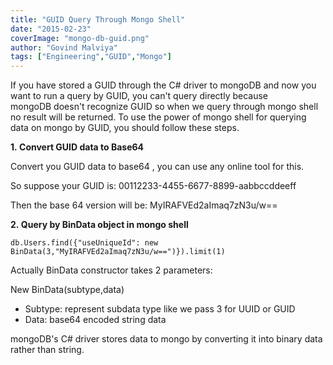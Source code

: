 ```yaml
---
title: "GUID Query Through Mongo Shell"
date: "2015-02-23"
coverImage: "mongo-db-guid.png"
author: "Govind Malviya"
tags: ["Engineering","GUID","Mongo"]
---
```


If you have stored a GUID through the C# driver to mongoDB and now you want to run a query by GUID, you can't query directly because mongoDB doesn't recognize GUID so when we query through mongo shell no result will be returned. To use the power of mongo shell for querying data on mongo by GUID, you should follow these steps.

**1. Convert GUID data to Base64**

Convert you GUID data to base64 , you can use any online tool for this. 

So suppose your GUID is: 00112233-4455-6677-8899-aabbccddeeff

Then the base 64 version will be: MyIRAFVEd2aImaq7zN3u/w==

**2. Query by BinData object in mongo shell**
```
db.Users.find({"useUniqueId": new BinData(3,"MyIRAFVEd2aImaq7zN3u/w==")}).limit(1)
```
Actually BinData constructor takes 2 parameters:

New BinData(subtype,data)

- Subtype: represent subdata type like we pass 3 for UUID or GUID
- Data: base64 encoded string data

mongoDB's C# driver stores data to mongo by converting it into binary data rather than string.
